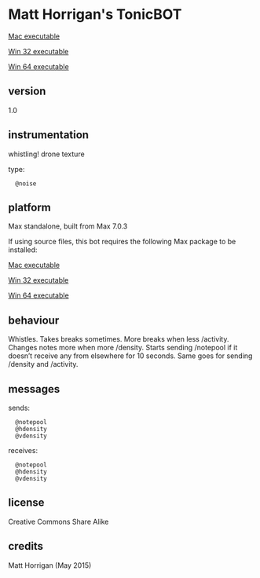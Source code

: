 # Matt Horrigan's TonicBOT #

[Mac executable](https://www.sfu.ca/musebots/Musebot_Test_Suite/Musebots/Noise_Texture_Non-beat_generators/mh_TonicBOT.zip)

[Win 32 executable](https://www.sfu.ca/musebots/Musebot_Test_Suite/Musebots_Win32/Noise_Texture_Non-beat_generators/mh_TonicBOT_w32.zip)

[Win 64 executable](https://www.sfu.ca/musebots/Musebot_Test_Suite/Musebots_Win64/Noise_Texture_Non-beat_generators/mh_TonicBOT_w64.zip)

## version ##

1.0

## instrumentation ##

whistling! drone texture

type:

      @noise

## platform ##

Max standalone, built from Max 7.0.3

If using source files, this bot requires the following Max package to be installed:

[Mac executable](https://www.sfu.ca/musebots/Musebot_Test_Suite/Musebots/Noise_Texture_Non-beat_generators/mh_TonicBOT.zip)

[Win 32 executable](https://www.sfu.ca/musebots/Musebot_Test_Suite/Musebots_Win32/Noise_Texture_Non-beat_generators/mh_TonicBOT_w32.zip)

[Win 64 executable](https://www.sfu.ca/musebots/Musebot_Test_Suite/Musebots_Win64/Noise_Texture_Non-beat_generators/mh_TonicBOT_w64.zip)

## behaviour ##

Whistles.
Takes breaks sometimes.
More breaks when less /activity.
Changes notes more when more /density.
Starts sending /notepool if it doesn’t receive any from elsewhere for 10 seconds.
Same goes for sending /density and /activity.

## messages ##

sends:

      @notepool
      @hdensity
      @vdensity

receives:

      @notepool
      @hdensity
      @vdensity

## license ##

Creative Commons Share Alike

## credits ##

Matt Horrigan (May 2015)
